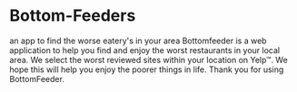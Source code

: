 # Bottom-Feeders
an app to find the worse eatery's in your area
Bottomfeeder is a web application to help you find and enjoy the worst restaurants in your local area. We select the worst reviewed sites within
 your location on Yelp™. We hope this will help you enjoy the poorer things in life. Thank you for using BottomFeeder.

